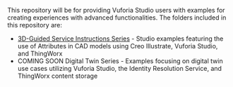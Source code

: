 This repository will be for providing Vuforia Studio users with examples for creating experiences with advanced functionalities. The folders included in this repository are:  
* [3D-Guided Service Instructions Series](http://support.ptc.com/help/vuforia/studio/en/#page/Studio_Help_Center%2Fmetadata%2FMetadata_Intro.html%23) - Studio examples featuring the use of Attributes in CAD models using Creo Illustrate, Vuforia Studio, and ThingWorx 
* COMING SOON Digital Twin Series - Examples focusing on digital twin use cases utilizing Vuforia Studio, the Identity Resolution Service, and ThingWorx content storage
